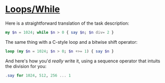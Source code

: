 [1]: https://rosettacode.org/wiki/Loops/While

# [Loops/While][1]

Here is a straightforward translation of the task description:

```raku
my $n = 1024; while $n > 0 { say $n; $n div= 2 }
```


The same thing with a C-style loop and a bitwise shift operator:

```raku
loop (my $n = 1024; $n > 0; $n +>= 1) { say $n }
```


And here's how you'd <em>really</em> write it, using a sequence operator that intuits the division for you:

```raku
.say for 1024, 512, 256 ... 1
```